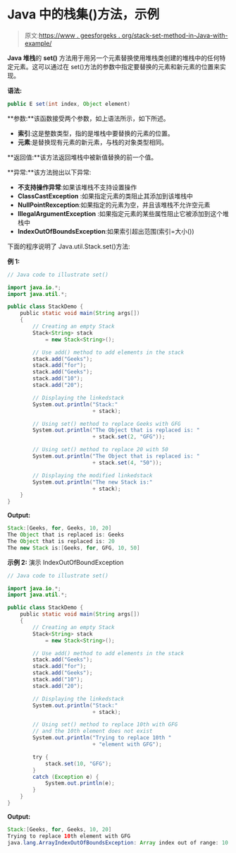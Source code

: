 # Java 中的栈集()方法，示例

> 原文:[https://www . geesforgeks . org/stack-set-method-in-Java-with-example/](https://www.geeksforgeeks.org/stack-set-method-in-java-with-example/)

**Java 堆栈**的 **set()** 方法用于用另一个元素替换使用堆栈类创建的堆栈中的任何特定元素。这可以通过在 set()方法的参数中指定要替换的元素和新元素的位置来实现。

**语法:**

```java
public E set(int index, Object element)

```

**参数:**该函数接受两个参数，如上语法所示，如下所述。

*   **索引**:这是整数类型，指的是堆栈中要替换的元素的位置。
*   **元素**:是替换现有元素的新元素，与栈的对象类型相同。

**返回值:**该方法返回堆栈中被新值替换的前一个值。

**异常:**该方法抛出以下异常:

*   **不支持操作异常**:如果该堆栈不支持设置操作
*   **ClassCastException** :如果指定元素的类阻止其添加到该堆栈中
*   **NullPointRexception**:如果指定的元素为空，并且该堆栈不允许空元素
*   **IllegalArgumentException** :如果指定元素的某些属性阻止它被添加到这个堆栈中
*   **IndexOutOfBoundsException**:如果索引超出范围(索引=大小())

下面的程序说明了 Java.util.Stack.set()方法:

**例 1:**

```java
// Java code to illustrate set()

import java.io.*;
import java.util.*;

public class StackDemo {
    public static void main(String args[])
    {
        // Creating an empty Stack
        Stack<String> stack
            = new Stack<String>();

        // Use add() method to add elements in the stack
        stack.add("Geeks");
        stack.add("for");
        stack.add("Geeks");
        stack.add("10");
        stack.add("20");

        // Displaying the linkedstack
        System.out.println("Stack:"
                           + stack);

        // Using set() method to replace Geeks with GFG
        System.out.println("The Object that is replaced is: "
                           + stack.set(2, "GFG"));

        // Using set() method to replace 20 with 50
        System.out.println("The Object that is replaced is: "
                           + stack.set(4, "50"));

        // Displaying the modified linkedstack
        System.out.println("The new Stack is:"
                           + stack);
    }
}
```

**Output:**

```java
Stack:[Geeks, for, Geeks, 10, 20]
The Object that is replaced is: Geeks
The Object that is replaced is: 20
The new Stack is:[Geeks, for, GFG, 10, 50]

```

**示例 2:** 演示 IndexOutOfBoundException

```java
// Java code to illustrate set()

import java.io.*;
import java.util.*;

public class StackDemo {
    public static void main(String args[])
    {
        // Creating an empty Stack
        Stack<String> stack
            = new Stack<String>();

        // Use add() method to add elements in the stack
        stack.add("Geeks");
        stack.add("for");
        stack.add("Geeks");
        stack.add("10");
        stack.add("20");

        // Displaying the linkedstack
        System.out.println("Stack:"
                           + stack);

        // Using set() method to replace 10th with GFG
        // and the 10th element does not exist
        System.out.println("Trying to replace 10th "
                           + "element with GFG");

        try {
            stack.set(10, "GFG");
        }
        catch (Exception e) {
            System.out.println(e);
        }
    }
}
```

**Output:**

```java
Stack:[Geeks, for, Geeks, 10, 20]
Trying to replace 10th element with GFG
java.lang.ArrayIndexOutOfBoundsException: Array index out of range: 10

```